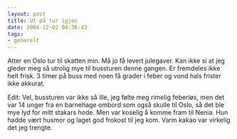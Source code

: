 ```yaml
---
layout: post
title: Ut på tur igjen
date: 2004-12-02 04:36:43
tags: 
- generelt
---
```


Atter en Oslo tur til skatten min. Må jo få levert julegaver. Kan ikke si at jeg gleder meg så utrolig mye til bussturen denne gangen. Er fremdeles ikke helt frisk. 3 timer på buss med noen få grader i feber og vond hals frister ikke akkurat.

Edit: Vel, bussturen var ikke så ille, jeg følte meg rimelig feberløs, men det var 14 unger fra en barnehage ombord som også skulle til Oslo, så det ble mye lyd for mitt stakars hode. Men var koselig å komme fram til Nenia. Hun hadde vært husmor og laget god frokost til jeg kom. Varm kakao var virkelig det jeg trengte.